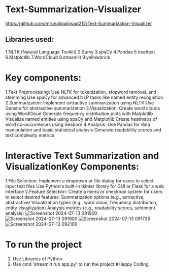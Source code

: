 # Text-Summarization-Visualizer

https://github.com/mrunaligaikwad212/Text-Summarization-Visualizer

## Libraries used:

   1.NLTK (Natural Language Toolkit)
   2.Sumy
   3.spaCy
   4.Pandas
   5.neattext
   6.Matplotlib
   7.WordCloud
   8.streamlit
   9.yellowbrick

# Key components:
1.Text Preprocessing:
  Use NLTK for tokenization, stopword removal, and stemming
  Use spaCy for advanced NLP tasks like named entity recognition
2.Summarization:
  Implement extractive summarization using NLTK
  Use Gensim for abstractive summarization
3.Visualization:
  Create word clouds using WordCloud
  Generate frequency distribution plots with Matplotlib
  Visualize named entities using spaCy and Matplotlib
  Create heatmaps of word co-occurrences using Seaborn
4.Analysis:
  Use Pandas for data manipulation and basic statistical analysis
  Generate readability scores and text complexity metrics

# Interactive Text Summarization and VisualizationKey Components:

1.File Selection:
  Implement a dropdown or file dialog for users to select input text files
  Use Python's built-in tkinter library for GUI or Flask for a web interface
2.Feature Selection:
  Create a menu or checkbox system for users to select desired features:
  Summarization options (e.g., extractive, abstractive)
  Visualization types (e.g., word cloud, frequency distribution, entity visualization)
  Analysis metrics (e.g., readability scores, sentiment analysis)
  ![Screenshot 2024-07-13 091900](https://github.com/user-attachments/assets/b6b0a7dc-811f-43de-afc2-9352f917a94a)
  ![Screenshot 2024-07-13 091900](https://github.com/user-attachments/assets/558c934b-ffdc-4f2d-8694-261decac0710)
  ![Screenshot 2024-07-13 091735](https://github.com/user-attachments/assets/40b2cd99-ba22-4ef5-91e5-9b955bf68cb7)
  ![Screenshot 2024-07-13 092106](https://github.com/user-attachments/assets/fb08c70a-7f17-42e2-9d2e-9c4f056e5d68)

# To run the project 
1. Use Libraries of Python
2. Use cmd 'streamlit run app.py' to run the project
   #Happy Coding.
  
